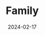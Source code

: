 ---
act: Act III
title: Family
date: 2024-02-17
color: AE851D
layout: invite
summary: We’re looking for 6 people to host a dinner for our next Act. Tell us a bit about yourself below and request an invite!
---